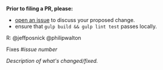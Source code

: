 **Prior to filing a PR, please:**
- [open an issue](https://github.com/GoogleChrome/workbox/issues/new) to discuss your proposed change.
- ensure that `gulp build && gulp lint test` passes locally.

R: @jeffposnick @philipwalton

Fixes #*issue number*

*Description of what's changed/fixed.*
